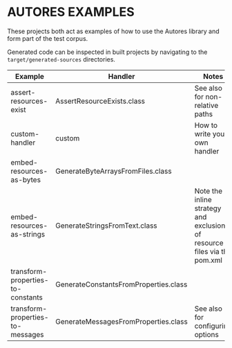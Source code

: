 # AUTORES EXAMPLES

These projects both act as examples of how to use the Autores
library and form part of the test corpus.

Generated code can be inspected in built projects by
navigating to the `target/generated-sources` directories.

| Example                           | Handler                               | Notes                                                                    |
|-----------------------------------|---------------------------------------|--------------------------------------------------------------------------|
| assert-resources-exist            | AssertResourceExists.class            | See also for non-relative paths                                          |
| custom-handler                    | custom                                | How to write your own handler                                            |
| embed-resources-as-bytes          | GenerateByteArraysFromFiles.class     |                                                                          |
| embed-resources-as-strings        | GenerateStringsFromText.class         | Note the inline strategy and exclusion of resource files via the pom.xml |
| transform-properties-to-constants | GenerateConstantsFromProperties.class |                                                                          |
| transform-properties-to-messages  | GenerateMessagesFromProperties.class  | See also for configuring options                                         |

